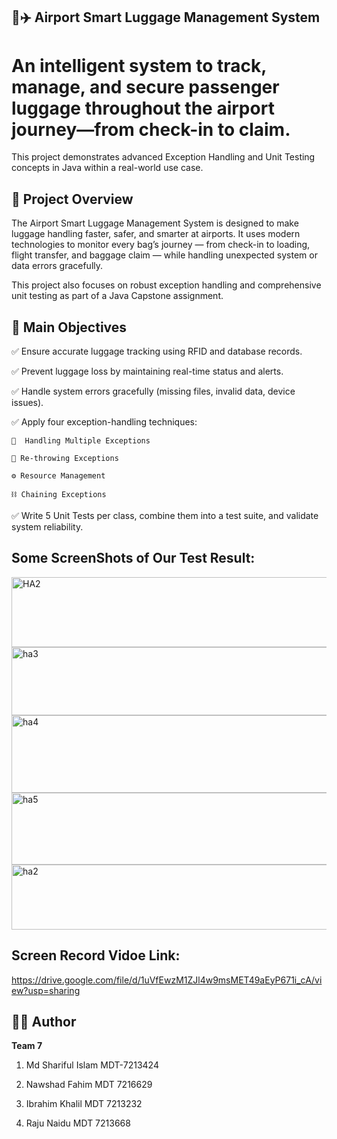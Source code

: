 ## 🧳✈️ Airport Smart Luggage Management System

# An intelligent system to track, manage, and secure passenger luggage throughout the airport journey—from check-in to claim.
This project demonstrates advanced Exception Handling and Unit Testing concepts in Java within a real-world use case.

## 🧠 Project Overview

The Airport Smart Luggage Management System is designed to make luggage handling faster, safer, and smarter at airports.
It uses modern technologies to monitor every bag’s journey — from check-in to loading, flight transfer, and baggage claim — while handling unexpected system or data errors gracefully.

This project also focuses on robust exception handling and comprehensive unit testing as part of a Java Capstone assignment.

## 🎯 Main Objectives
✅ Ensure accurate luggage tracking using RFID and database records.

✅ Prevent luggage loss by maintaining real-time status and alerts.

✅ Handle system errors gracefully (missing files, invalid data, device issues).

✅ Apply four exception-handling techniques:

    🧩  Handling Multiple Exceptions

    🔁 Re-throwing Exceptions

    ⚙️ Resource Management

    ⛓️ Chaining Exceptions

✅ Write 5 Unit Tests per class, combine them into a test suite, and validate system reliability.

## Some ScreenShots of Our Test Result:
<img width="1420" height="112" alt="HA2" src="https://github.com/user-attachments/assets/fe192d59-f4c7-48fc-ad74-df3b0591a321" />

<img width="1431" height="109" alt="ha3" src="https://github.com/user-attachments/assets/64fa6eec-43c8-488c-9ea3-29a82151c121" />


<img width="1424" height="124" alt="ha4" src="https://github.com/user-attachments/assets/a1efb971-17c7-4272-b2c3-5623b8a370ba" />

<img width="1417" height="115" alt="ha5" src="https://github.com/user-attachments/assets/aa0ee528-d910-4284-930c-3b95275370e4" />

<img width="1418" height="104" alt="ha2" src="https://github.com/user-attachments/assets/2bb1b402-124e-43bd-b3ea-bc56cd2c17ba" />


## Screen Record Vidoe Link:
https://drive.google.com/file/d/1uVfEwzM1ZJl4w9msMET49aEyP671i_cA/view?usp=sharing

## 👨‍💻 Author

**Team 7**
1. Md Shariful Islam MDT-7213424

2. Nawshad Fahim MDT 7216629

3. Ibrahim Khalil MDT 7213232

4. Raju Naidu MDT 7213668
